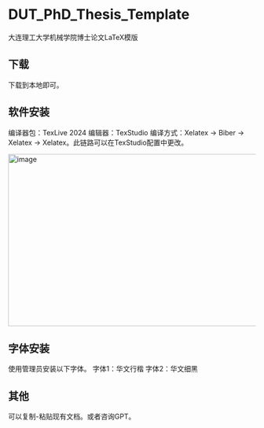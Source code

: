# DUT_PhD_Thesis_Template
大连理工大学机械学院博士论文LaTeX模版


## 下载
下载到本地即可。

## 软件安装

编译器包：TexLive 2024
编辑器：TexStudio
编译方式：Xelatex -> Biber -> Xelatex -> Xelatex。此链路可以在TexStudio配置中更改。

<img width="1091" height="350" alt="image" src="https://github.com/user-attachments/assets/e11ca9cc-4f3b-4505-bd9a-afce8c0962f8" />



## 字体安装

使用管理员安装以下字体。
字体1：华文行楷
字体2：华文细黑

## 其他

可以复制-粘贴现有文档。或者咨询GPT。

